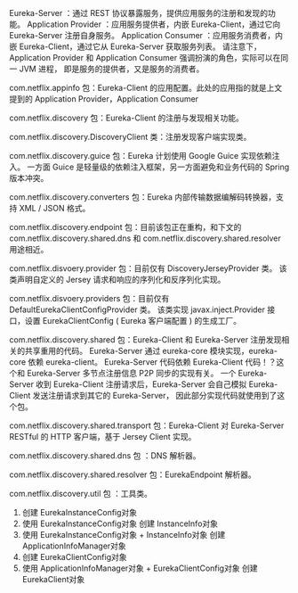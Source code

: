 Eureka-Server ：通过 REST 协议暴露服务，提供应用服务的注册和发现的功能。
Application Provider ：应用服务提供者，内嵌 Eureka-Client，通过它向 Eureka-Server 注册自身服务。
Application Consumer ：应用服务消费者，内嵌 Eureka-Client，通过它从 Eureka-Server 获取服务列表。
请注意下，Application Provider 和 Application Consumer 强调扮演的角色，实际可以在同一 JVM 进程，
即是服务的提供者，又是服务的消费者。

com.netflix.appinfo 包：Eureka-Client 的应用配置。此处的应用指的就是上文提到的 Application Provider，Application Consumer


com.netflix.discovery 包：Eureka-Client 的注册与发现相关功能。

com.netflix.discovery.DiscoveryClient 类：注册发现客户端实现类。

com.netflix.discovery.guice 包：Eureka 计划使用 Google Guice 实现依赖注入。
一方面 Guice 是轻量级的依赖注入框架，另一方面避免和业务代码的 Spring 版本冲突。

com.netflix.discovery.converters 包：Eureka 内部传输数据编解码转换器，支持 XML / JSON 格式。

com.netflix.discovery.endpoint 包：目前该包正在重构，和下文的 
com.netflix.discovery.shared.dns 和 com.netflix.discovery.shared.resolver 用途相近。

com.netflix.disvoery.provider 包：目前仅有 DiscoveryJerseyProvider 类。
该类声明自定义的 Jersey 请求和响应的序列化和反序列化实现。

com.netflix.disvoery.providers 包：目前仅有 DefaultEurekaClientConfigProvider 类。
该类实现 javax.inject.Provider 接口，设置 EurekaClientConfig ( Eureka 客户端配置 ) 的生成工厂。

com.netflix.discovery.shared 包：Eureka-Client 和 Eureka-Server 注册发现相关的共享重用的代码。
Eureka-Server 通过 eureka-core 模块实现，eureka-core 依赖 eureka-client。
Eureka-Server 代码依赖 Eureka-Client 代码！？这个和 Eureka-Server 多节点注册信息 P2P 同步的实现有关。
一个 Eureka-Server 收到 Eureka-Client 注册请求后，Eureka-Server 会自己模拟 Eureka-Client 发送注册请求到其它的 Eureka-Server，
因此部分实现代码就使用到了这个包。

com.netflix.discovery.shared.transport 包：Eureka-Client 对 Eureka-Server RESTful 的 HTTP 客户端，基于 Jersey Client 实现。

com.netflix.discovery.shared.dns 包 ：DNS 解析器。

com.netflix.discovery.shared.resolver 包：EurekaEndpoint 解析器。

com.netflix.discovery.util 包 ：工具类。


1. 创建 EurekaInstanceConfig对象
2. 使用 EurekaInstanceConfig对象 创建 InstanceInfo对象
3. 使用 EurekaInstanceConfig对象 + InstanceInfo对象 创建 ApplicationInfoManager对象
4. 创建 EurekaClientConfig对象
5. 使用 ApplicationInfoManager对象 + EurekaClientConfig对象 创建 EurekaClient对象